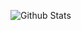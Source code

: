![Github Stats](https://github-readme-stats.vercel.app/api?username=HypnotizedLeda?count_private=true&theme=dark&show_icons=true)
